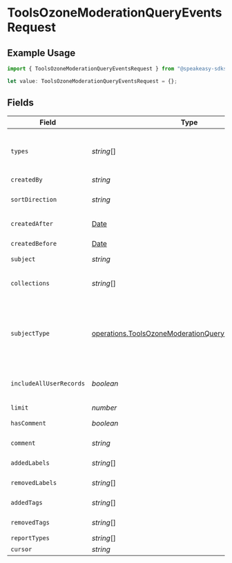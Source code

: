 # ToolsOzoneModerationQueryEventsRequest

## Example Usage

```typescript
import { ToolsOzoneModerationQueryEventsRequest } from "@speakeasy-sdks/bluesky/models/operations";

let value: ToolsOzoneModerationQueryEventsRequest = {};
```

## Fields

| Field                                                                                                                                                                                                                                                 | Type                                                                                                                                                                                                                                                  | Required                                                                                                                                                                                                                                              | Description                                                                                                                                                                                                                                           |
| ----------------------------------------------------------------------------------------------------------------------------------------------------------------------------------------------------------------------------------------------------- | ----------------------------------------------------------------------------------------------------------------------------------------------------------------------------------------------------------------------------------------------------- | ----------------------------------------------------------------------------------------------------------------------------------------------------------------------------------------------------------------------------------------------------- | ----------------------------------------------------------------------------------------------------------------------------------------------------------------------------------------------------------------------------------------------------- |
| `types`                                                                                                                                                                                                                                               | *string*[]                                                                                                                                                                                                                                            | :heavy_minus_sign:                                                                                                                                                                                                                                    | The types of events (fully qualified string in the format of tools.ozone.moderation.defs#modEvent<name>) to filter by. If not specified, all events are returned.                                                                                     |
| `createdBy`                                                                                                                                                                                                                                           | *string*                                                                                                                                                                                                                                              | :heavy_minus_sign:                                                                                                                                                                                                                                    | N/A                                                                                                                                                                                                                                                   |
| `sortDirection`                                                                                                                                                                                                                                       | *string*                                                                                                                                                                                                                                              | :heavy_minus_sign:                                                                                                                                                                                                                                    | Sort direction for the events. Defaults to descending order of created at timestamp.                                                                                                                                                                  |
| `createdAfter`                                                                                                                                                                                                                                        | [Date](https://developer.mozilla.org/en-US/docs/Web/JavaScript/Reference/Global_Objects/Date)                                                                                                                                                         | :heavy_minus_sign:                                                                                                                                                                                                                                    | Retrieve events created after a given timestamp                                                                                                                                                                                                       |
| `createdBefore`                                                                                                                                                                                                                                       | [Date](https://developer.mozilla.org/en-US/docs/Web/JavaScript/Reference/Global_Objects/Date)                                                                                                                                                         | :heavy_minus_sign:                                                                                                                                                                                                                                    | Retrieve events created before a given timestamp                                                                                                                                                                                                      |
| `subject`                                                                                                                                                                                                                                             | *string*                                                                                                                                                                                                                                              | :heavy_minus_sign:                                                                                                                                                                                                                                    | N/A                                                                                                                                                                                                                                                   |
| `collections`                                                                                                                                                                                                                                         | *string*[]                                                                                                                                                                                                                                            | :heavy_minus_sign:                                                                                                                                                                                                                                    | If specified, only events where the subject belongs to the given collections will be returned. When subjectType is set to 'account', this will be ignored.                                                                                            |
| `subjectType`                                                                                                                                                                                                                                         | [operations.ToolsOzoneModerationQueryEventsSubjectType](../../models/operations/toolsozonemoderationqueryeventssubjecttype.md)                                                                                                                        | :heavy_minus_sign:                                                                                                                                                                                                                                    | If specified, only events where the subject is of the given type (account or record) will be returned. When this is set to 'account' the 'collections' parameter will be ignored. When includeAllUserRecords or subject is set, this will be ignored. |
| `includeAllUserRecords`                                                                                                                                                                                                                               | *boolean*                                                                                                                                                                                                                                             | :heavy_minus_sign:                                                                                                                                                                                                                                    | If true, events on all record types (posts, lists, profile etc.) or records from given 'collections' param, owned by the did are returned.                                                                                                            |
| `limit`                                                                                                                                                                                                                                               | *number*                                                                                                                                                                                                                                              | :heavy_minus_sign:                                                                                                                                                                                                                                    | N/A                                                                                                                                                                                                                                                   |
| `hasComment`                                                                                                                                                                                                                                          | *boolean*                                                                                                                                                                                                                                             | :heavy_minus_sign:                                                                                                                                                                                                                                    | If true, only events with comments are returned                                                                                                                                                                                                       |
| `comment`                                                                                                                                                                                                                                             | *string*                                                                                                                                                                                                                                              | :heavy_minus_sign:                                                                                                                                                                                                                                    | If specified, only events with comments containing the keyword are returned                                                                                                                                                                           |
| `addedLabels`                                                                                                                                                                                                                                         | *string*[]                                                                                                                                                                                                                                            | :heavy_minus_sign:                                                                                                                                                                                                                                    | If specified, only events where all of these labels were added are returned                                                                                                                                                                           |
| `removedLabels`                                                                                                                                                                                                                                       | *string*[]                                                                                                                                                                                                                                            | :heavy_minus_sign:                                                                                                                                                                                                                                    | If specified, only events where all of these labels were removed are returned                                                                                                                                                                         |
| `addedTags`                                                                                                                                                                                                                                           | *string*[]                                                                                                                                                                                                                                            | :heavy_minus_sign:                                                                                                                                                                                                                                    | If specified, only events where all of these tags were added are returned                                                                                                                                                                             |
| `removedTags`                                                                                                                                                                                                                                         | *string*[]                                                                                                                                                                                                                                            | :heavy_minus_sign:                                                                                                                                                                                                                                    | If specified, only events where all of these tags were removed are returned                                                                                                                                                                           |
| `reportTypes`                                                                                                                                                                                                                                         | *string*[]                                                                                                                                                                                                                                            | :heavy_minus_sign:                                                                                                                                                                                                                                    | N/A                                                                                                                                                                                                                                                   |
| `cursor`                                                                                                                                                                                                                                              | *string*                                                                                                                                                                                                                                              | :heavy_minus_sign:                                                                                                                                                                                                                                    | N/A                                                                                                                                                                                                                                                   |